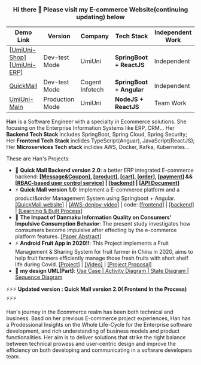 ### <center> Hi there 👋 Please visit my E-commerce Website(continuing updating) below </center> 

| Demo Link | Version | Company | Tech Stack | Independent Work |
|---|---|---|---|---|
|[[UmiUni-Shop](https://www.quickmall24.com)] <br> [[UmiUni-ERP](https://www.quickmall24.com/brand)]  | Dev-test Mode | UmiUni | **SpringBoot + ReactJS** | Independent |
|[QuickMall](https://quickmall24.com/#/product) | Dev-test Mode | Cogent Infotech | **SpringBoot + Angular** | Independent |
|[UmiUni-Main](https://umiuni.com/) | Production Mode | UmiUni | **NodeJS + ReactJS** | Team Work |

**Han** is a Software Engineer with a specialty in Ecommerce solutions. She focusing on the Enterprise Information Systems like ERP, CRM... Her **Backend Tech Stack** includes SpringBoot, Spring Cloud, Spring Security; Her **Frontend Tech Stack** inclides TypeScript(Anguar), JavaScript(ReactJS); Her **Microservices Tech stack** inclides AWS, Docker, Kafka, Kubernetes... 

These are Han's Projects:

- 🔭 **Quick Mall Backend version 2.0**: a better ERP integrated E-commerce backend: **[[Message&Coupon](https://github.com/coco2023/QuickMall-eCommerce/tree/main/3%20EcommerceBackend/coupon-service)], [[product](https://github.com/coco2023/QuickMall-eCommerce/tree/main/3%20EcommerceBackend/product-service)], [[cart](https://github.com/coco2023/QuickMall-eCommerce/tree/main/3%20EcommerceBackend/cart-service)], [[order](https://github.com/coco2023/QuickMall-eCommerce/tree/main/3%20EcommerceBackend/order-service)], [[payment](https://github.com/coco2023/QuickMall-eCommerce/tree/main/3%20EcommerceBackend/payment-service)] && [[RBAC-based user control service](https://github.com/coco2023/QuickMall-eCommerce/tree/main/3%20EcommerceBackend/auth-service)] | [[backend](https://github.com/coco2023/QuickMall-eCommerce)] | [[API Document](https://documenter.getpostman.com/view/23929301/2s9YJezMDK)]**
- ⚡ **Quick Mall version 1.0**: implement a E-commerce platform and a product&order Management System using Springboot + Angular. [[QuickMall website]](https://quickmall24.com/) | [[AWS-deploy-video]](https://www.youtube.com/playlist?list=PLKJC3aN3a3EWE4Od9iF-XgpAR_fLKKRzp) | code: [[frontend]](https://github.com/coco2023/MyEcommerce-Web-frontend) | [[backend]](https://github.com/coco2023/coco2023-MyEcommerce-Web-backend) | [[Learning & Built Process]](https://github.com/coco2023/rbac-sys/tree/main/MyPrac05-SpringBoot-Angular7-Online-Shopping-Store)
- 💬 **The Impact of Danmaku Information Quality on Consumers’ Impulsive Consumption Behavior**: The present study investigates how comsumers become impulsive after effecting by the e-commerce platform features. [[Paper Abstract]](https://journals.aom.org/doi/abs/10.5465/AMPROC.2023.10474abstract)
- ⚡ **Android Fruit App in 2020!!**: This Project implements a Fruit Management & Sharing System for fruit farmer in China in 2020, aims to help fruit farmers efficiently manage those fresh fruits with short shelf life during Covid. [[Project]](https://github.com/coco2023/2020-Android-Fruit-Store) | [[Video]](https://www.youtube.com/watch?v=5SyHO-GPm30&list=PLKJC3aN3a3EWu9Mq3e69oGZim4NoJQXbg) | [[Project Proposal]](https://github.com/coco2023/2020-Android-Fruit-Store/blob/main/Project%20Proposal%20-%20Android%20Fruit%20App.pdf)
-  🌱 **my design UML(Part)**: [Use Case | Activity Diagram | State Diagram | Sequence Diagram](https://viewer.diagrams.net/?tags=%7B%7D&highlight=0000ff&edit=_blank&layers=1&nav=1&page-id=ZQGA7ipY6BzPH2nBvvBg&title=Use%20Case_PlatformSuppliers_Cart-Service.drawio#Uhttps%3A%2F%2Fraw.githubusercontent.com%2Fcoco2023%2FQuickMall-eCommerce%2Fmain%2F1%2520System%2520Analysis%2520Diagram%2FUse%2520Case_PlatformSuppliers_Cart-Service.drawio)

⚡⚡⚡ **Updated version : Quick Mall version 2.0( Frontend In the Process)** ⚡⚡⚡

Han's journey in the Ecommerce realm has been both technical and business. Basd on her previous E-commerce project experiences, Han has a Prodessional Insights on the Whole Life-Cycle for the Enterprise software development, and rich understanding of business models and product functionalities. Her aim is to deliver solutions that strike the right balance between technical prowess and user-centric design and improve the efficiency on both developing and communicating in a software developers team. 

<!--
**coco2023/coco2023** is a ✨ _special_ ✨ repository because its `README.md` (this file) appears on your GitHub profile.

Here are some ideas to get you started:

- 🔭 I’m currently working on ...
- 🌱 I’m currently learning ...
- 👯 I’m looking to collaborate on ...
- 🤔 I’m looking for help with ...
- 💬 Ask me about ...
- 📫 How to reach me: ...
- 😄 Pronouns: ...
- ⚡ Fun fact: ...
-->
